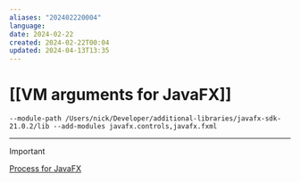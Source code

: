 ```yaml
---
aliases: "202402220004"
language: 
date: 2024-02-22
created: 2024-02-22T00:04
updated: 2024-04-13T13:35
---
```

# [[VM arguments for JavaFX]]
```
--module-path /Users/nick/Developer/additional-libraries/javafx-sdk-21.0.2/lib --add-modules javafx.controls,javafx.fxml
```

___
> [!important]
> [Process for JavaFX](obsidian://open?vault=NguyenN_Vault&file=Process%20for%20JavaFX)

